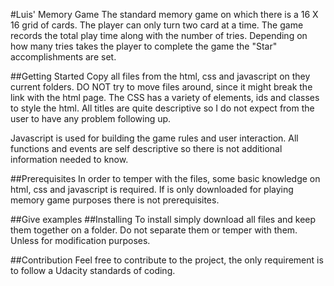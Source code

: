 #Luis' Memory Game
The standard memory game on which there is a 16 X 16 grid of cards. The player can only turn two card at a time. The game records the total play time along with the number of tries. Depending on how many tries takes the player to complete the game the "Star" accomplishments are set.

##Getting Started
Copy all files from the html, css and javascript on they current folders. DO NOT try to move files around, since it might break the link with the html page. The CSS has a variety of elements, ids and classes to style the html. All titles are quite descriptive so I do not expect from the user to have any problem following up.

Javascript is used for building the game rules and user interaction. All functions and events are self descriptive so there is not additional information needed to know.

##Prerequisites
In order to temper with the files, some basic knowledge on html, css and javascript is required. If is only downloaded for playing memory game purposes there is not prerequisites.

##Give examples
##Installing
To install simply download all files and keep them together on a folder. Do not separate them or temper with them. Unless for modification purposes.

##Contribution
Feel free to contribute to the project, the only requirement is to follow a Udacity standards of coding. 
